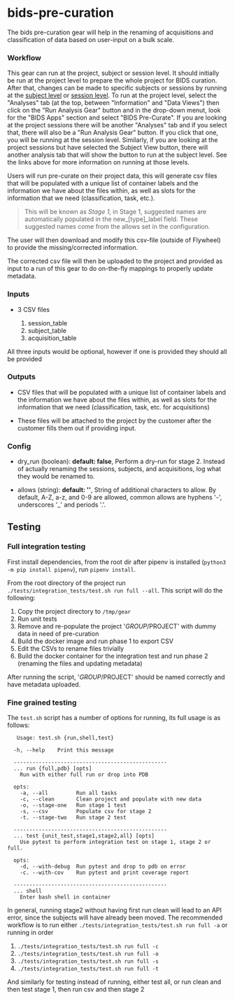 # bids-pre-curation
The bids pre-curation gear will help in the renaming of acquisitions and classification
of data based on user-input on a bulk scale.

### Workflow

This gear can run at the project, subject or session level.
It should initially be run at the project level to prepare the whole project for BIDS curation.  After that, changes can be made to specific subjects or sessions by running at the 
[subject level](https://docs.flywheel.io/hc/en-us/articles/360038261213-Run-an-analysis-gear-on-a-subject) or
[session level](https://docs.flywheel.io/hc/en-us/articles/360015505453-Analysis-Gears).
To run at the project level, select the "Analyses" tab (at the top, between "Information" and "Data Views") then click on the "Run Analysis Gear" button and in the drop-down menut, look for the "BIDS Apps" section and select "BIDS Pre-Curate".  If you are looking at the project sessions there will be another "Analyses" tab and if you select that, there will also be a "Run Analysis Gear" button.  If you click that one, you will be running at the session level.  Similarly, if you are looking at the project sessions but have selected the Subject View button, there will another analysis tab that will show the button to run at the subject level.  See the links above for more information on running at those levels.

Users will run pre-curate on their project data, this will generate csv files that will be populated with a unique list of container labels and the information we have about the files within, as well as slots for the information that we need (classification, task, etc.). 

> This will be known as _Stage 1_, in Stage 1, suggested names are automatically populated in the new_[type]_label field.  These suggested names come from the allows set in the configuration.

The user will then download and modify this csv-file (outside of Flywheel) to provide the missing/corrected information.

The corrected csv file will then be uploaded to the project and provided as input to a run of this gear to do on-the-fly mappings to properly update metadata. 

### Inputs
* 3 CSV files

    1. session_table
    2. subject_table
    3. acquisition_table

All three inputs would be optional, however if one is provided they should all be provided

### Outputs
* CSV files that will be populated with a unique list of container labels and the information we have about the files within, as well as slots for the information that we need (classification, task, etc. for acquisitions)

* These files will be attached to the project by the customer after the customer fills them out if providing input.

### Config
* dry_run (boolean): __default: false__, Perform a dry-run for stage 2.  Instead of actually renaming the sessions, subjects, and acquisitions, log what they would be renamed to.

* allows (string): __default: ''__, String of additional characters to allow.  By default, A-Z, a-z, and 0-9 are allowed, common allows are hyphens '-', underscores '_' and periods '.'. 

## Testing
### Full integration testing
First install dependencies, from the root dir after pipenv is installed (`python3 -m pip install pipenv`), run `pipenv install`.

From the root directory of the project run `./tests/integration_tests/test.sh run full --all`.  This script will do the following:
1. Copy the project directory to `/tmp/gear`
2. Run unit tests
3. Remove and re-populate the project '$GROUP/$PROJECT' with dummy data in need of pre-curation
4. Build the docker image and run phase 1 to export CSV
5. Edit the CSVs to rename files trivially
6. Build the docker container for the integration test and run phase 2 (renaming the files and updating metadata) 

After running the script, '$GROUP/$PROJECT' should be named correctly and have metadata uploaded.

### Fine grained testing
The `test.sh` script has a number of options for running, its full usage is as follows:
```
   Usage: test.sh {run,shell,test}

  -h, --help    Print this message

  -------------------------------------------------
  ... run {full,pdb} [opts]
    Run with either full run or drop into PDB

  opts:
    -a, --all         Run all tasks
    -c, --clean       Clean project and populate with new data
    -o, --stage-one   Run stage 1 test
    -s, --csv         Populate csv for stage 2
    -t. --stage-two   Run stage 2 test

  -------------------------------------------------
  ... test {unit_test,stage1,stage2,all} [opts]
    Use pytest to perform integration test on stage 1, stage 2 or full.

  opts:
    -d, --with-debug  Run pytest and drop to pdb on error
    -c. --with-cov    Run pytest and print coverage report

  -------------------------------------------------
  ... shell
    Enter bash shell in container
```

In general, running stage2 without having first run clean will lead to an API error, since the subjects will have already
been moved.  The recommended workflow is to run either `./tests/integration_tests/test.sh run full -a` or running in order
1. `./tests/integration_tests/test.sh run full -c`
2. `./tests/integration_tests/test.sh run full -o`
3. `./tests/integration_tests/test.sh run full -s`
4. `./tests/integration_tests/test.sh run full -t`

And similarly for testing instead of running, either test all, or run clean and then test stage 1, then run csv and then stage 2
